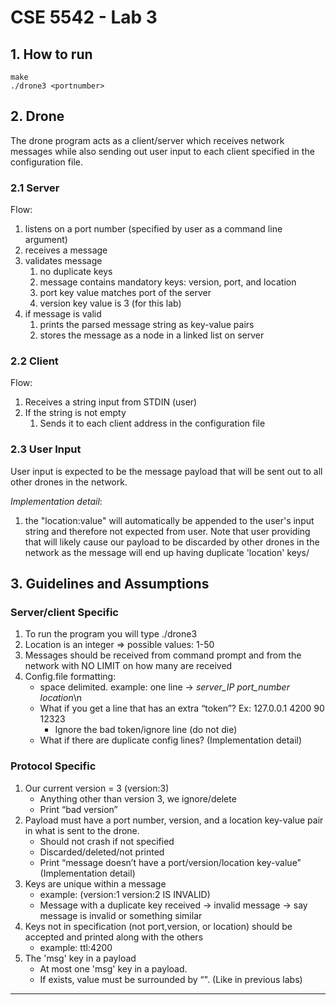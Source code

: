 # CSE 5542 - Lab 3

## 1. How to run

```
make
./drone3 <portnumber>
```

## 2. Drone

The drone program acts as a client/server which receives network messages while also sending out user input to each client specified in the configuration file.

### 2.1 Server

Flow: 

1. listens on a port number (specified by user as a command line argument)
2. receives a message
3. validates message
   1. no duplicate keys
   2. message contains mandatory keys: version, port, and location
   3. port key value matches port of the server
   4. version key value is 3 (for this lab)
4. if message is valid
   1. prints the parsed message string as key-value pairs
   2. stores the message as a node in a linked list on server


### 2.2 Client

Flow:

1. Receives a string input from STDIN (user)
2. If the string is not empty
   1. Sends it to each client address in the configuration file


### 2.3 User Input

User input is expected to be the message payload that will be sent out to all other drones in the network.

*Implementation detail*:

1. the "location:value" will automatically be appended to the user's input string 
and therefore not expected from user. Note that user providing that will likely cause our payload to be 
discarded by other drones in the network as the message will end up having duplicate 'location' keys/

## 3. Guidelines and Assumptions

### Server/client Specific
1. To run the program you will type ./drone3 <portnumber>
2. Location is an integer => possible values: 1-50
3. Messages should be received from command prompt and from the network with NO LIMIT on how many are received 
4. Config.file formatting:
   - space delimited. example: one line -> *server_IP* *port_number* *location*\n
   - What if you get a line that has an extra “token”? Ex: 127.0.0.1 4200 90 12323
     - Ignore the bad token/ignore line (do not die)
   - What if there are duplicate config lines? (Implementation detail)

### Protocol Specific

1. Our current version = 3 (version:3)
   - Anything other than version 3, we ignore/delete
   - Print “bad version”
2. Payload must have a port number, version, and a location key-value pair in what is sent to the drone. 
   - Should not crash if not specified
   - Discarded/deleted/not printed
   - Print “message doesn’t have a port/version/location key-value” (Implementation detail)
3. Keys are unique within a message 
   - example: (version:1 version:2 IS INVALID)
   - Message with a duplicate key received -> invalid message -> say message is invalid or something similar
4. Keys not in specification (not port,version, or location) should be accepted and printed along with the others 
   - example: ttl:4200
5. The 'msg' key in a payload
   - At most one 'msg' key in a payload.
   - If exists, value must be surrounded by “". (Like in previous labs)

---

